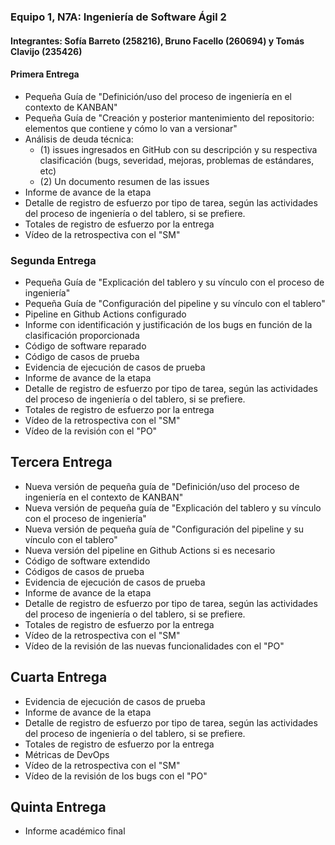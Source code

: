 ### Equipo 1, N7A: Ingeniería de Software Ágil 2
#### Integrantes: Sofía Barreto (258216), Bruno Facello (260694) y Tomás Clavijo (235426)

#### Primera Entrega
- Pequeña Guía de "Definición/uso del proceso de ingeniería en el contexto de KANBAN"
- Pequeña Guía de "Creación y posterior mantenimiento del repositorio: elementos que contiene y cómo lo van a versionar"
- Análisis de deuda técnica: 
  - (1) issues ingresados en GitHub con su descripción y su respectiva clasificación (bugs, severidad, mejoras, problemas de estándares, etc)
  - (2) Un documento resumen de las issues
- Informe de avance de la etapa
- Detalle de registro de esfuerzo por tipo de tarea, según las actividades del proceso de ingeniería o del tablero, si se prefiere.
- Totales de registro de esfuerzo por la entrega
- Vídeo de la retrospectiva con el "SM"

### Segunda Entrega
- Pequeña Guía de "Explicación del tablero y su vínculo con el proceso de ingeniería"
- Pequeña Guía de "Configuración del pipeline y su vínculo con el tablero"
- Pipeline en Github Actions configurado
- Informe con identificación y justificación de los bugs en función de la clasificación proporcionada
- Código de software reparado
- Código de casos de prueba 
- Evidencia de ejecución de casos de prueba
- Informe de avance de la etapa
- Detalle de registro de esfuerzo por tipo de tarea, según las actividades del proceso de ingeniería o del tablero, si se prefiere.
- Totales de registro de esfuerzo por la entrega
- Vídeo de la retrospectiva con el "SM"
- Vídeo de la revisión con el "PO"

## Tercera Entrega
- Nueva versión de pequeña guía de "Definición/uso del proceso de ingeniería en el contexto de KANBAN"
- Nueva versión de pequeña guía de "Explicación del tablero y su vínculo con el proceso de ingeniería"
- Nueva versión de pequeña guía de "Configuración del pipeline y su vínculo con el tablero"
- Nueva versión del pipeline en Github Actions si es necesario
- Código de software extendido
- Códigos de casos de prueba
- Evidencia de ejecución de casos de prueba
- Informe de avance de la etapa
- Detalle de registro de esfuerzo por tipo de tarea, según las actividades del proceso de ingeniería o del tablero, si se prefiere.
- Totales de registro de esfuerzo por la entrega
- Vídeo de la retrospectiva con el "SM"
- Vídeo de la revisión de las nuevas funcionalidades con el "PO"

## Cuarta Entrega
- Evidencia de ejecución de casos de prueba
- Informe de avance de la etapa
- Detalle de registro de esfuerzo por tipo de tarea, según las actividades del proceso de ingeniería o del tablero, si se prefiere.
- Totales de registro de esfuerzo por la entrega
- Métricas de DevOps
- Vídeo de la retrospectiva con el "SM"
- Vídeo de la revisión de los bugs con el "PO"

## Quinta Entrega
- Informe académico final
